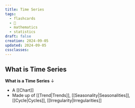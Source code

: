 ```yaml
---
title: Time Series
tags:
  - flashcards
  - 🌱
  - mathematics
  - statistics
draft: false
creation: 2024-09-05
updated: 2024-09-05
cssclasses: 
---
```

## What is Time Series

**What is a Time Series**
↓
- A [[Chart]]
- Made up of [[Trend|Trends]], [[Seasonality|Seasonalities]], [[Cycle|Cycles]], [[Irregularity|Irregularities]]
<!--SR:!2024-12-30,14,290-->
